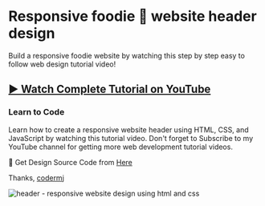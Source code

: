 # Responsive foodie 🍔 website header design
Build a responsive foodie website by watching this step by step easy to follow web design tutorial video!

## [▶️ Watch Complete Tutorial on YouTube](https://youtu.be/NPaH8SaZ-MA)
### Learn to Code

Learn how to create a responsive website header using HTML, CSS, and JavaScript by watching this tutorial video. Don't forget to Subscribe to my YouTube channel for getting more web development tutorial videos.

🎁 Get Design Source Code from [Here](https://www.buymeacoffee.com/the.codermj/e/187523)

Thanks,
[codermj](https://www.youtube.com/@the.codermj/)

![header - responsive website design using html and css](https://github.com/mjshofy/responsive-foodie-website-header/assets/76812554/d13b7fb7-b03a-49fc-b42e-b852795f4278)
